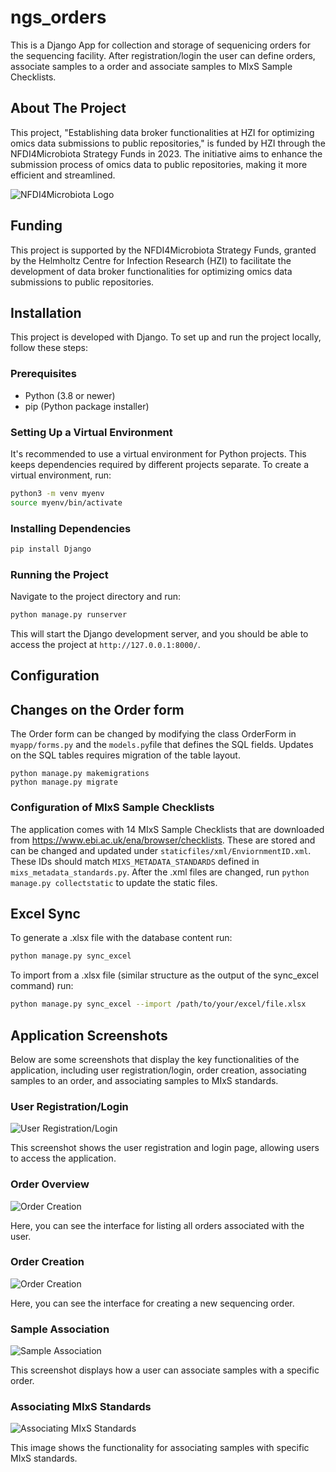 # ngs_orders

This is a Django App for collection and storage of sequenicing orders for the sequencing facility. After registration/login the user can define orders, associate samples to a order and associate samples to  MIxS Sample Checklists.

## About The Project

This project, "Establishing data broker functionalities at HZI for optimizing omics data submissions to public repositories," is funded by HZI through the NFDI4Microbiota Strategy Funds in 2023. The initiative aims to enhance the submission process of omics data to public repositories, making it more efficient and streamlined.

![NFDI4Microbiota Logo](https://avatars.githubusercontent.com/u/97964957?s=200&v=4)

## Funding

This project is supported by the NFDI4Microbiota Strategy Funds, granted by the Helmholtz Centre for Infection Research (HZI) to facilitate the development of data broker functionalities for optimizing omics data submissions to public repositories.


## Installation

This project is developed with Django. To set up and run the project locally, follow these steps:

### Prerequisites

- Python (3.8 or newer)
- pip (Python package installer)

### Setting Up a Virtual Environment

It's recommended to use a virtual environment for Python projects. This keeps dependencies required by different projects separate. To create a virtual environment, run:


```bash
python3 -m venv myenv
source myenv/bin/activate
```

### Installing Dependencies

```bash
pip install Django
```

### Running the Project

Navigate to the project directory and run:


```bash
python manage.py runserver
```

This will start the Django development server, and you should be able to access the project at `http://127.0.0.1:8000/`.


## Configuration 

## Changes on the Order form

The Order form can be changed by modifying the class OrderForm in `myapp/forms.py` and the `models.py`file that defines the SQL fields. Updates on the SQL tables requires migration of the table layout.

```
python manage.py makemigrations
python manage.py migrate
```

### Configuration of MIxS Sample Checklists

The application comes with 14 MIxS Sample Checklists that are downloaded from https://www.ebi.ac.uk/ena/browser/checklists. These are stored and can be changed and updated under `staticfiles/xml/EnviornmentID.xml`. These IDs should match `MIXS_METADATA_STANDARDS` defined in `mixs_metadata_standards.py`. After the .xml files are changed, run `python manage.py collectstatic` to update the static files. 

## Excel Sync

To generate a .xlsx file with the database content run:

```bash
python manage.py sync_excel
```

To import from a .xlsx file (similar structure as the output of the sync_excel command) run:

```bash
python manage.py sync_excel --import /path/to/your/excel/file.xlsx
```

## Application Screenshots

Below are some screenshots that display the key functionalities of the application, including user registration/login, order creation, associating samples to an order, and associating samples to MIxS standards.

### User Registration/Login

![User Registration/Login](screenshots/image1.png)

This screenshot shows the user registration and login page, allowing users to access the application.

### Order Overview

![Order Creation](screenshots/image2.png)

Here, you can see the interface for listing all orders associated with the user.

### Order Creation

![Order Creation](screenshots/image3.png)

Here, you can see the interface for creating a new sequencing order.

### Sample Association

![Sample Association](screenshots/image4.png)

This screenshot displays how a user can associate samples with a specific order.

### Associating MIxS Standards

![Associating MIxS Standards](screenshots/image5.png)

This image shows the functionality for associating samples with specific MIxS standards.